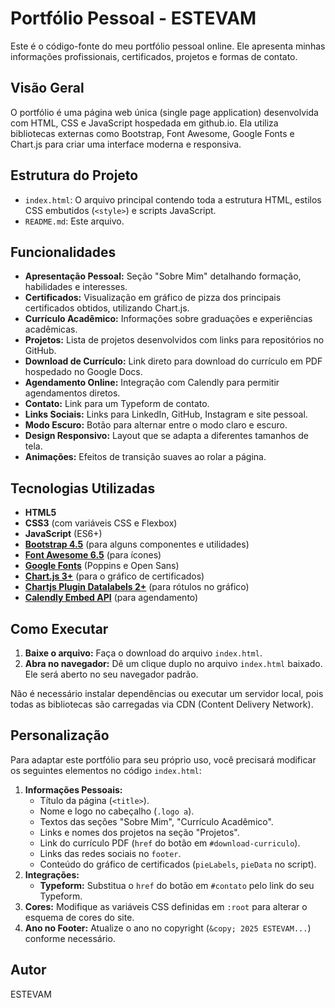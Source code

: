 # Portfólio Pessoal - ESTEVAM

Este é o código-fonte do meu portfólio pessoal online. Ele apresenta minhas informações profissionais, certificados, projetos e formas de contato.

## Visão Geral

O portfólio é uma página web única (single page application) desenvolvida com HTML, CSS e JavaScript hospedada em github.io. Ela utiliza bibliotecas externas como Bootstrap, Font Awesome, Google Fonts e Chart.js para criar uma interface moderna e responsiva.

## Estrutura do Projeto

*   `index.html`: O arquivo principal contendo toda a estrutura HTML, estilos CSS embutidos (`<style>`) e scripts JavaScript.
*   `README.md`: Este arquivo.

## Funcionalidades

*   **Apresentação Pessoal:** Seção "Sobre Mim" detalhando formação, habilidades e interesses.
*   **Certificados:** Visualização em gráfico de pizza dos principais certificados obtidos, utilizando Chart.js.
*   **Currículo Acadêmico:** Informações sobre graduações e experiências acadêmicas.
*   **Projetos:** Lista de projetos desenvolvidos com links para repositórios no GitHub.
*   **Download de Currículo:** Link direto para download do currículo em PDF hospedado no Google Docs.
*   **Agendamento Online:** Integração com Calendly para permitir agendamentos diretos.
*   **Contato:** Link para um Typeform de contato.
*   **Links Sociais:** Links para LinkedIn, GitHub, Instagram e site pessoal.
*   **Modo Escuro:** Botão para alternar entre o modo claro e escuro.
*   **Design Responsivo:** Layout que se adapta a diferentes tamanhos de tela.
*   **Animações:** Efeitos de transição suaves ao rolar a página.

## Tecnologias Utilizadas

*   **HTML5**
*   **CSS3** (com variáveis CSS e Flexbox)
*   **JavaScript** (ES6+)
*   **[Bootstrap 4.5](https://getbootstrap.com/docs/4.5/getting-started/introduction/)** (para alguns componentes e utilidades)
*   **[Font Awesome 6.5](https://fontawesome.com/v6/docs)** (para ícones)
*   **[Google Fonts](https://fonts.google.com/)** (Poppins e Open Sans)
*   **[Chart.js 3+](https://www.chartjs.org/docs/latest/)** (para o gráfico de certificados)
*   **[Chartjs Plugin Datalabels 2+](https://chartjs-plugin-datalabels.netlify.app/)** (para rótulos no gráfico)
*   **[Calendly Embed API](https://help.calendly.com/hc/en-us/articles/223147027-Embed-Calendly-on-your-website)** (para agendamento)

## Como Executar

1.  **Baixe o arquivo:** Faça o download do arquivo `index.html`.
2.  **Abra no navegador:** Dê um clique duplo no arquivo `index.html` baixado. Ele será aberto no seu navegador padrão.

Não é necessário instalar dependências ou executar um servidor local, pois todas as bibliotecas são carregadas via CDN (Content Delivery Network).

## Personalização

Para adaptar este portfólio para seu próprio uso, você precisará modificar os seguintes elementos no código `index.html`:

1.  **Informações Pessoais:**
    *   Título da página (`<title>`).
    *   Nome e logo no cabeçalho (`.logo a`).
    *   Textos das seções "Sobre Mim", "Currículo Acadêmico".
    *   Links e nomes dos projetos na seção "Projetos".
    *   Link do currículo PDF (`href` do botão em `#download-curriculo`).
    *   Links das redes sociais no `footer`.
    *   Conteúdo do gráfico de certificados (`pieLabels`, `pieData` no script).
2.  **Integrações:**
    *   **Typeform:** Substitua o `href` do botão em `#contato` pelo link do seu Typeform.
3.  **Cores:** Modifique as variáveis CSS definidas em `:root` para alterar o esquema de cores do site.
4.  **Ano no Footer:** Atualize o ano no copyright (`&copy; 2025 ESTEVAM...`) conforme necessário.


## Autor

ESTEVAM
